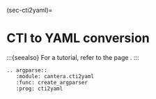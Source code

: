 (sec-cti2yaml)=
# CTI to YAML conversion

:::{seealso}
For a tutorial, refer to the page [](/userguide/legacy2yaml-tutorial).
:::

```{eval-rst}
.. argparse::
   :module: cantera.cti2yaml
   :func: create_argparser
   :prog: cti2yaml
```
